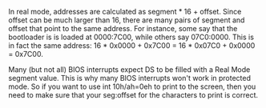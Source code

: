 In real mode, addresses are calculated as segment * 16 + offset. Since offset can be much larger than 16, there are many pairs of segment and offset that point to the same address. For instance, some say that the bootloader is is loaded at 0000:7C00, while others say 07C0:0000. 
This is in fact the same address: 
  16 * 0x0000 + 0x7C00 = 16 * 0x07C0 + 0x0000 = 0x7C00.
  
  
Many (but not all) BIOS interrupts expect DS to be filled with a Real Mode segment value. This is why many BIOS interrupts won't work in protected mode. So if you want to use int 10h/ah=0eh to print to the screen, then you need to make sure that your seg:offset for the characters to print is correct.
